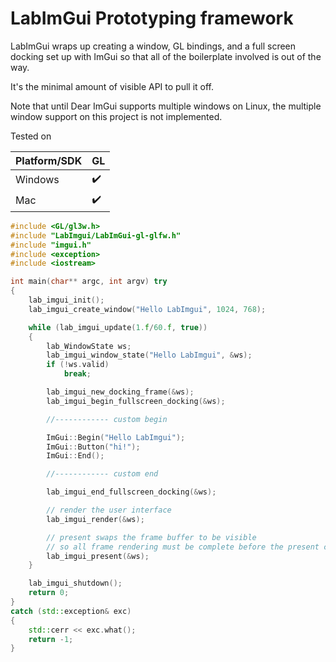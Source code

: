 # LabImGui Prototyping framework

LabImGui wraps up creating a window, GL bindings, and a full screen docking
set up with ImGui so that all of the boilerplate involved is out of the way.

It's the minimal amount of visible API to pull it off.

Note that until Dear ImGui supports multiple windows on Linux, the multiple
window support on this project is not implemented.

Tested on

| Platform/SDK | GL |
| ------------ | -- |
| Windows      | :heavy_check_mark: |
| Mac          | :heavy_check_mark: |

```cpp
#include <GL/gl3w.h>
#include "LabImgui/LabImGui-gl-glfw.h"
#include "imgui.h"
#include <exception>
#include <iostream>

int main(char** argc, int argv) try
{
    lab_imgui_init();
    lab_imgui_create_window("Hello LabImgui", 1024, 768);

    while (lab_imgui_update(1.f/60.f, true))
    {
        lab_WindowState ws;
        lab_imgui_window_state("Hello LabImgui", &ws);
        if (!ws.valid)
            break;

        lab_imgui_new_docking_frame(&ws);
        lab_imgui_begin_fullscreen_docking(&ws);

        //------------ custom begin

        ImGui::Begin("Hello LabImgui");
        ImGui::Button("hi!");
        ImGui::End();

        //------------ custom end

        lab_imgui_end_fullscreen_docking(&ws);

        // render the user interface
        lab_imgui_render(&ws);

        // present swaps the frame buffer to be visible
        // so all frame rendering must be complete before the present call
        lab_imgui_present(&ws);
    }

    lab_imgui_shutdown();
    return 0;
}
catch (std::exception& exc)
{
    std::cerr << exc.what();
    return -1;
}
```

